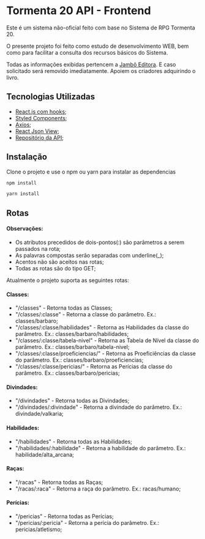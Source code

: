 # Tormenta 20 API - Frontend

Este é um sistema não-oficial feito com base no Sistema de RPG Tormenta 20.

O presente projeto foi feito como estudo de desenvolvimento WEB, bem como para facilitar a consulta dos recursos básicos do Sistema.

Todas as informações exibidas pertencem a [Jambô Editora](https://jamboeditora.com.br/). E caso solicitado será removido imediatamente. Apoiem os criadores adquirindo o livro.

## Tecnologias Utilizadas
- [React.js com hooks](https://reactjs.org/);
- [Styled Components](https://www.styled-components.com/);
- [Axios](https://github.com/axios/axios);
- [React Json View](https://www.npmjs.com/package/react-json-view);
- [Repositório da API](https://github.com/guipolitano/api-tormenta20);

## Instalação

Clone o projeto e use o npm ou yarn para instalar as dependencias

```bash
npm install
```
```bash
yarn install
```

## Rotas

#### Observações:

- Os atributos precedidos de dois-pontos(:) são parâmetros a serem passados na rota;
- As palavras compostas serão separadas com underline(_);
- Acentos não são aceitos nas rotas;
- Todas as rotas são do tipo GET;

Atualmente o projeto suporta as seguintes rotas:

#### Classes:
- "/classes" - Retorna todas as Classes;
- "/classes/:classe" - Retorna a classe do parâmetro. Ex.: classes/barbaro;
- "/classes/:classe/habilidades" - Retorna as Habilidades da classe do parâmetro. Ex.: classes/barbaro/habilidades;
- "/classes/:classe/tabela-nivel" - Retorna as Tabela de Nível da classe do parâmetro. Ex.: classes/barbaro/tabela-nivel;
- "/classes/:classe/proeficiencias/" - Retorna as Proeficiências da classe do parâmetro. Ex.: classes/barbaro/proeficiencias;
- "/classes/:classe/pericias/" - Retorna as Perícias da classe do parâmetro. Ex.: classes/barbaro/pericias;

#### Divindades:
- "/divindades" - Retorna todas as Divindades;
- "/divindades/:divindade" - Retorna a divindade do parâmetro. Ex.: divindade/valkaria;

#### Habilidades:
- "/habilidades" - Retorna todas as Habilidades;
- "/habilidades/:habilidade" - Retorna a habilidade do parâmetro. Ex.: habilidade/alta_arcana;

#### Raças:
- "/racas" - Retorna todas as Raças;
- "/racas/:raca" - Retorna a raça do parâmetro. Ex.: racas/humano;

#### Perícias:
- "/pericias" - Retorna todas as Perícias;
- "/pericias/:pericia" - Retorna a perícia do parâmetro. Ex.: pericias/atletismo;